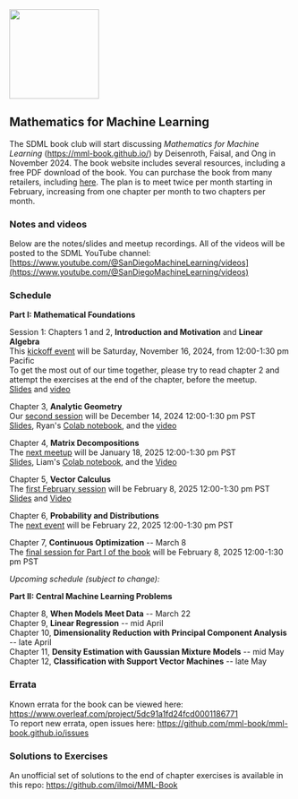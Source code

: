 <img src="https://github.com/SanDiegoMachineLearning/bookclub/blob/master/images/mml-book-cover.jpg?raw=true" width="160">

## Mathematics for Machine Learning

The SDML book club will start discussing *Mathematics for Machine Learning* (https://mml-book.github.io/)
by Deisenroth, Faisal, and Ong in November 2024.
The book website includes several resources, including a free PDF download of the book.
You can purchase the book from many retailers, including [here](https://www.amazon.com/Mathematics-Machine-Learning-Peter-Deisenroth/dp/110845514X/ref=sr_1_1).
The plan is to meet twice per month starting in February, increasing from one chapter per month to two chapters per month.

### Notes and videos
Below are the notes/slides and meetup recordings.
All of the videos will be posted to the SDML YouTube channel:  [https://www.youtube.com/@SanDiegoMachineLearning/videos](https://www.youtube.com/@SanDiegoMachineLearning/videos)

### Schedule

**Part I: Mathematical Foundations**

Session 1:  Chapters 1 and 2, **Introduction and Motivation** and **Linear Algebra** \
This [kickoff event](https://www.meetup.com/san-diego-machine-learning/events/304168890/) will be Saturday, November 16, 2024, from 12:00-1:30 pm Pacific \
To get the most out of our time together, please try to read chapter 2 and attempt the exercises at the end of the chapter, before the meetup. \
[Slides](./mml/Chapter%202%20Linear%20Algebra.pdf) and [video](https://youtu.be/Cob_1B9TIlA)

Chapter 3, **Analytic Geometry** \
Our [second session](https://www.meetup.com/san-diego-machine-learning/events/304593509/) will be December 14, 2024 12:00-1:30 pm PST \
[Slides](./mml/Chapter%203_Analytic%20Geometry.pdf), Ryan's [Colab notebook](https://colab.research.google.com/drive/1dvVnFHvQwfp_N4HvDqazKgwx2lKUHPnI),
and the [video](https://youtu.be/kzTHVYkkAck)

Chapter 4, **Matrix Decompositions** \
The [next meetup](https://www.meetup.com/san-diego-machine-learning/events/305021996/) will be January 18, 2025 12:00-1:30 pm PST \
[Slides](./mml/Chapter%204%20Matrix%20Decompositions.pdf), Liam's [Colab notebook](https://colab.research.google.com/drive/1coLYEvD5wn9eQSb8LLoJQ80ck2dX2Upp?usp=sharing), 
and the [Video](https://youtu.be/CyAlgBXZd2Y)

Chapter 5, **Vector Calculus** \
The [first February session](https://www.meetup.com/san-diego-machine-learning/events/305829701/) will be February 8, 2025 12:00-1:30 pm PST \
[Slides](./mml/Chapter%205.%20Vector%20Calculus.pdf) and [Video](https://youtu.be/KHzqR5HqrrQ)

Chapter 6, **Probability and Distributions** \
The [next event](https://www.meetup.com/san-diego-machine-learning/events/306070198/) will be February 22, 2025 12:00-1:30 pm PST

Chapter 7, **Continuous Optimization** -- March 8 \
The [final session for Part I of the book](https://www.meetup.com/san-diego-machine-learning/events/306339977/) will be February 8, 2025 12:00-1:30 pm PST

*Upcoming schedule (subject to change):*

**Part II: Central Machine Learning Problems**

Chapter 8, **When Models Meet Data** -- March 22 \
Chapter 9, **Linear Regression** -- mid April \
Chapter 10, **Dimensionality Reduction with Principal Component Analysis** -- late April \
Chapter 11, **Density Estimation with Gaussian Mixture Models** -- mid May \
Chapter 12, **Classification with Support Vector Machines** -- late May 


### Errata
Known errata for the book can be viewed here:  https://www.overleaf.com/project/5dc91a1fd24fcd0001186771 \
To report new errata, open issues here:  https://github.com/mml-book/mml-book.github.io/issues

### Solutions to Exercises
An unofficial set of solutions to the end of chapter exercises is available in this repo: https://github.com/ilmoi/MML-Book

<br>
<br>
